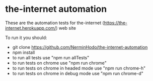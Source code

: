 
# the-internet automation

These are the automation tests for the-internet (https://the-internet.herokuapp.com/) web site


To run it you should:

 - git clone  https://github.com/NerminHodo/the-internet-automation
-  npm install
- to run all tests use "npm run allTests"
- to run tests on chrome use "npm run chrome"
- to run tests on chrome in headed mode use "npm run chrome-h"
- to run tests on chrome in debug mode use "npm run chrome-d"
